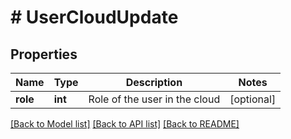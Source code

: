 # # UserCloudUpdate

## Properties

Name | Type | Description | Notes
------------ | ------------- | ------------- | -------------
**role** | **int** | Role of the user in the cloud | [optional]

[[Back to Model list]](../../README.md#models) [[Back to API list]](../../README.md#endpoints) [[Back to README]](../../README.md)
